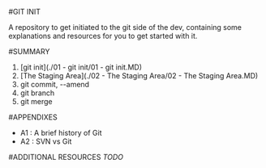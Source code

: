 #GIT INIT

A repository to get initiated to the git side of the dev, containing some explanations and resources for you to get started with it.

#SUMMARY
1. [git init](./01 - git init/01 - git init.MD)
2. [The Staging Area](./02 - The Staging Area/02 - The Staging Area.MD)
3. git commit, --amend
4. git branch
5. git merge

#APPENDIXES
* A1 : A brief history of Git
* A2 : SVN vs Git

#ADDITIONAL RESOURCES
_TODO_
